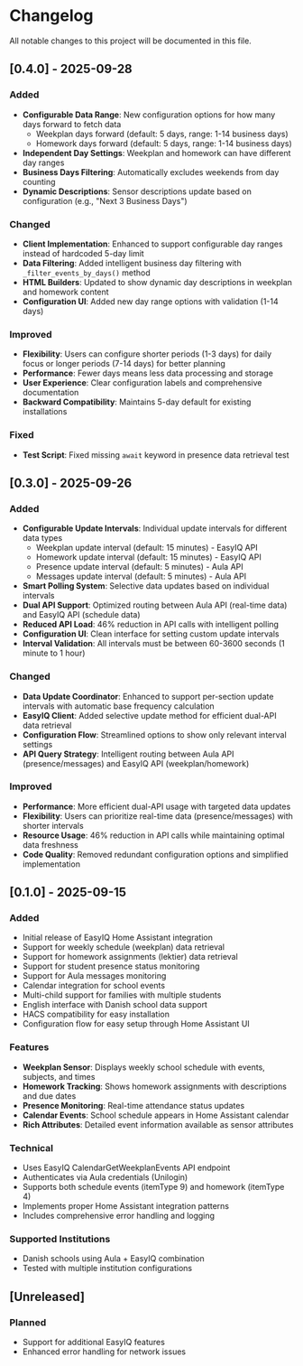 # Changelog

All notable changes to this project will be documented in this file.

## [0.4.0] - 2025-09-28

### Added
- **Configurable Data Range**: New configuration options for how many days forward to fetch data
  - Weekplan days forward (default: 5 days, range: 1-14 business days)
  - Homework days forward (default: 5 days, range: 1-14 business days)
- **Independent Day Settings**: Weekplan and homework can have different day ranges
- **Business Days Filtering**: Automatically excludes weekends from day counting
- **Dynamic Descriptions**: Sensor descriptions update based on configuration (e.g., "Next 3 Business Days")

### Changed
- **Client Implementation**: Enhanced to support configurable day ranges instead of hardcoded 5-day limit
- **Data Filtering**: Added intelligent business day filtering with `_filter_events_by_days()` method
- **HTML Builders**: Updated to show dynamic day descriptions in weekplan and homework content
- **Configuration UI**: Added new day range options with validation (1-14 days)

### Improved
- **Flexibility**: Users can configure shorter periods (1-3 days) for daily focus or longer periods (7-14 days) for better planning
- **Performance**: Fewer days means less data processing and storage
- **User Experience**: Clear configuration labels and comprehensive documentation
- **Backward Compatibility**: Maintains 5-day default for existing installations

### Fixed
- **Test Script**: Fixed missing `await` keyword in presence data retrieval test

## [0.3.0] - 2025-09-26

### Added
- **Configurable Update Intervals**: Individual update intervals for different data types
  - Weekplan update interval (default: 15 minutes) - EasyIQ API
  - Homework update interval (default: 15 minutes) - EasyIQ API
  - Presence update interval (default: 5 minutes) - Aula API
  - Messages update interval (default: 5 minutes) - Aula API
- **Smart Polling System**: Selective data updates based on individual intervals
- **Dual API Support**: Optimized routing between Aula API (real-time data) and EasyIQ API (schedule data)
- **Reduced API Load**: 46% reduction in API calls with intelligent polling
- **Configuration UI**: Clean interface for setting custom update intervals
- **Interval Validation**: All intervals must be between 60-3600 seconds (1 minute to 1 hour)

### Changed
- **Data Update Coordinator**: Enhanced to support per-section update intervals with automatic base frequency calculation
- **EasyIQ Client**: Added selective update method for efficient dual-API data retrieval
- **Configuration Flow**: Streamlined options to show only relevant interval settings
- **API Query Strategy**: Intelligent routing between Aula API (presence/messages) and EasyIQ API (weekplan/homework)

### Improved
- **Performance**: More efficient dual-API usage with targeted data updates
- **Flexibility**: Users can prioritize real-time data (presence/messages) with shorter intervals
- **Resource Usage**: 46% reduction in API calls while maintaining optimal data freshness
- **Code Quality**: Removed redundant configuration options and simplified implementation

## [0.1.0] - 2025-09-15

### Added
- Initial release of EasyIQ Home Assistant integration
- Support for weekly schedule (weekplan) data retrieval
- Support for homework assignments (lektier) data retrieval
- Support for student presence status monitoring
- Support for Aula messages monitoring
- Calendar integration for school events
- Multi-child support for families with multiple students
- English interface with Danish school data support
- HACS compatibility for easy installation
- Configuration flow for easy setup through Home Assistant UI

### Features
- **Weekplan Sensor**: Displays weekly school schedule with events, subjects, and times
- **Homework Tracking**: Shows homework assignments with descriptions and due dates
- **Presence Monitoring**: Real-time attendance status updates
- **Calendar Events**: School schedule appears in Home Assistant calendar
- **Rich Attributes**: Detailed event information available as sensor attributes

### Technical
- Uses EasyIQ CalendarGetWeekplanEvents API endpoint
- Authenticates via Aula credentials (Unilogin)
- Supports both schedule events (itemType 9) and homework (itemType 4)
- Implements proper Home Assistant integration patterns
- Includes comprehensive error handling and logging

### Supported Institutions
- Danish schools using Aula + EasyIQ combination
- Tested with multiple institution configurations

## [Unreleased]

### Planned
- Support for additional EasyIQ features
- Enhanced error handling for network issues